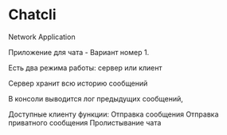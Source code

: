 # Chatcli
Network Application


Приложение для чата - Вариант номер 1.

Есть два режима работы: сервер или клиент

Сервер хранит всю историю сообщений

В консоли выводится лог предыдущих сообщений, 

Доступные клиенту функции:
Отправка сообщения
Отправка приватного сообщения 
Пролистывание чата
